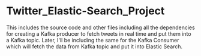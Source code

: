 # Twitter_Elastic-Search_Project
This includes the source code and other files including all the dependencies for creating a Kafka producer to fetch tweets in real time and put them into a Kafka topic. Later, I'll be including the same for the Kafka Consumer which will fetch the data from Kafka topic and put it into Elastic Search.

